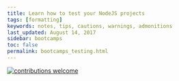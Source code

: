 ```yaml
---
title: Learn how to test your NodeJS projects
tags: [formatting]
keywords: notes, tips, cautions, warnings, admonitions
last_updated: August 14, 2017
sidebar: bootcamps
toc: false
permalink: bootcamps_testing.html
---
```




[![contributions welcome](https://img.shields.io/badge/contributions-welcome-brightgreen.svg?style=flat)](https://github.com/krosti/learn-nodejs/issues)